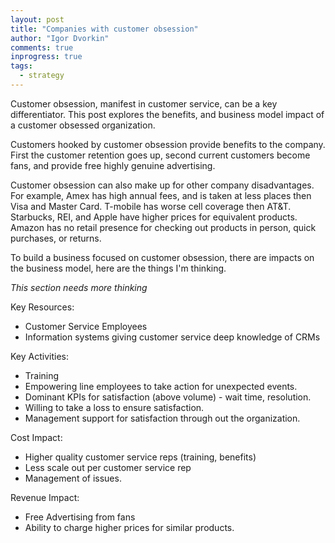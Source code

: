 ```yaml
---
layout: post
title: "Companies with customer obsession"
author: "Igor Dvorkin"
comments: true
inprogress: true
tags:
  - strategy
---
```


Customer obsession, manifest in customer service, can be a key differentiator. This post explores the benefits, and business model impact of a customer obsessed organization.

Customers hooked by customer obsession provide benefits to the company. First the customer retention goes up, second current customers become fans, and provide free highly genuine advertising.

Customer obsession can also make up for other company disadvantages. For example, Amex has high annual fees, and is taken at less places then Visa and Master Card. T-mobile has worse cell coverage then AT&T. Starbucks, REI, and Apple have higher prices for equivalent products. Amazon has no retail presence for checking out products in person, quick purchases, or returns.

To build a business focused on customer obsession, there are impacts on the business model, here are the things I'm thinking.

_This section needs more thinking_

Key Resources:

- Customer Service Employees
- Information systems giving customer service deep knowledge of CRMs

Key Activities:

- Training
- Empowering line employees to take action for unexpected events.
- Dominant KPIs for satisfaction (above volume) - wait time, resolution.
- Willing to take a loss to ensure satisfaction.
- Management support for satisfaction through out the organization.

Cost Impact:

- Higher quality customer service reps (training, benefits)
- Less scale out per customer service rep
- Management of issues.

Revenue Impact:

- Free Advertising from fans
- Ability to charge higher prices for similar products.

